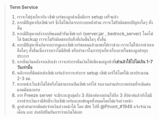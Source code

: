 > **Term Service**
> 1. เราจะไม่ยุ่งเกี่ยวกับ เซิฟเวอร์ของลูกค้าเมื่อมีการ setup เสร็จแล้ว
> 2. หากมีปัญหากับเซิฟเวอร์ ซึ่งไม่ได้เกิดจากระบบหลังบ้าน เราจะไม่รับผิดชอบปัญหาใดๆ ทั้งสิ้น
> 3. หากมีปัญหาหลังจากอัพเดตตัวรันเซิฟเวอร์ (server.jar , bedrock_server) โดยไม่ได้ backup เราจะไม่รับผิดชอบกับสิ่งที่เกิดขึ้นใดๆ ทั้งสิ้น
> 4. หากมีปัญหาซึ่งเกิดจากการดูและเซิฟเวอร์ขอตนแล้วมาขอให้เราช่วย เราจะไม่ให้การช่วยเหลือใดๆ ทั้งสิ้นเนื่องจากเราไม่มีสิทธิ หรืออำนาจในการยุ่งเกี่ยวเรื่องภายในของลูกค้าทุกประการ
> 5. การคืนเงินหลังจากเลิกเช่า เราจะทำการคืนเงินให้เพียงแค่ลูกค้าที่**เช่าแล้วใช้ไปไม่เกิน 1-7 วันเท่านั้น**
> 6. หลังจากที่ติดต่อเช่าเซิฟเวอร์แล้วเราจะทำการ setup เซิฟเวอร์ให้โดยใช้เวลาประมาณ 2-3 ชม.
> 7. หากหน้าเว็บเข้าไม่ได้หรือไม่สามารถเปิดเซิฟเวอร์ได้ รบกวนอ่านประกาศก่อนที่จะติดต่อแอดมินนะครบ
> 8. การ Freeze server จะมีระยะสูงสุดถึง 3 สัปดาห์หากผ่านไปอีก 3 สัปดาห์แล้วยังไม่มีการชำระเงินเรามีสิทธิ์ระงับเซิฟเวอร์และลบข้อมูลทั้งหมดโดยไม่แจ้งล่วงหน้า
> 9. ลูกค้าสามารถติดต่อจ่ายเงินล่วงหน้าได้ โดย dm ไปที่ @Pinont_#1946 แจ้งจำนวนเดือน และ ส่งสลิปยืนยันการจ่ายเงินได้เลย
